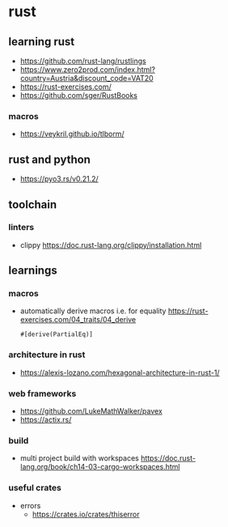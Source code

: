 # rust

## learning rust

- https://github.com/rust-lang/rustlings
- https://www.zero2prod.com/index.html?country=Austria&discount_code=VAT20
- https://rust-exercises.com/
- https://github.com/sger/RustBooks

### macros
- https://veykril.github.io/tlborm/

## rust and python
- https://pyo3.rs/v0.21.2/


## toolchain

### linters

- clippy https://doc.rust-lang.org/clippy/installation.html



## learnings

### macros

- automatically derive macros i.e. for equality https://rust-exercises.com/04_traits/04_derive
  ```
  #[derive(PartialEq)]
  ```

### architecture in rust

- https://alexis-lozano.com/hexagonal-architecture-in-rust-1/

### web frameworks

- https://github.com/LukeMathWalker/pavex
- https://actix.rs/


### build

- multi project build with workspaces https://doc.rust-lang.org/book/ch14-03-cargo-workspaces.html


### useful crates

- errors
  - https://crates.io/crates/thiserror
